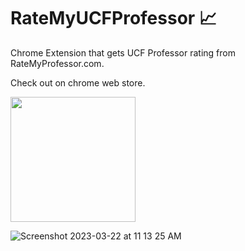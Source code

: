 # RateMyUCFProfessor 📈
Chrome Extension that gets UCF Professor rating from RateMyProfessor.com.

Check out on chrome web store.

<img src="https://upload.wikimedia.org/wikipedia/commons/thumb/e/e1/Google_Chrome_icon_%28February_2022%29.svg/720px-Google_Chrome_icon_%28February_2022%29.svg.png"  width="200" height="200">

<!-- (https://chrome.google.com/webstore/detail/ratemyucfprofessor/imlmfakdnakcelcmhkdmehdeljilhnok?utm_source=chrome-ntp-icon) -->


![Screenshot 2023-03-22 at 11 13 25 AM](https://user-images.githubusercontent.com/55728123/227055171-5db77241-2396-432e-b9d4-b07efc8c21d9.png)

